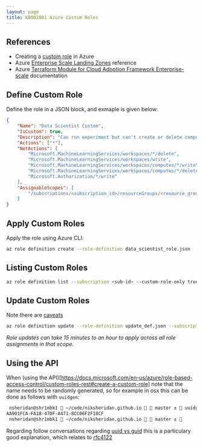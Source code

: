 ```yaml
---
layout: page
title: KB002001 Azure Custom Roles
---
```


## References

* Creating a [custom role](https://docs.microsoft.com/en-us/azure/machine-learning/how-to-assign-roles#create-custom-role) in Azure
* Azure [Enterprise Scale Landing Zones](https://docs.microsoft.com/en-us/azure/cloud-adoption-framework/ready/enterprise-scale/terraform-module-caf-enterprise-scale) reference
* Azure [Terraform Module for Cloud Adoption Framework Enterprise-scale](https://registry.terraform.io/modules/Azure/caf-enterprise-scale/azurerm/latest) documentation

## Define Custom Role

Define the role in a JSON block, and exmaple is given below:

```json
{
    "Name": "Data Scientist Custom",
    "IsCustom": true,
    "Description": "Can run experiment but can't create or delete compute.",
    "Actions": ["*"],
    "NotActions": [
        "Microsoft.MachineLearningServices/workspaces/*/delete",
        "Microsoft.MachineLearningServices/workspaces/write",
        "Microsoft.MachineLearningServices/workspaces/computes/*/write",
        "Microsoft.MachineLearningServices/workspaces/computes/*/delete", 
        "Microsoft.Authorization/*/write"
    ],
    "AssignableScopes": [
        "/subscriptions/<subscription_id>/resourceGroups/<resource_group_name>/providers/Microsoft.MachineLearningServices/workspaces/<workspace_name>"
    ]
}
```

## Apply Custom Roles

Apply the role using Azure CLI:

```bash
az role definition create --role-definition data_scientist_role.json
```

## Listing Custom Roles

```bash
az role definition list --subscription <sub-id> --custom-role-only true
```

## Update Custom Roles

Note there are [caveats](https://docs.microsoft.com/en-us/azure/machine-learning/how-to-assign-roles#update-a-custom-role)

```bash
az role definition update --role-definition update_def.json --subscription <sub-id>
```

*Role updates can take 15 minutes to an hour to apply across all role assignments in that scope.*

## Using the API

When (using the API)[https://docs.microsoft.com/en-us/azure/role-based-access-control/custom-roles-rest#create-a-custom-role]
note that the name needs to be randomly generated, so for example in osx this can be done as follows with ```uuidgen```:

```zsh
 nsheridan@shr1mbk1  ~/code/niksheridan.github.io   master ±  uuidgen
AA901FCA-FA18-47DF-A471-8CC06F2F18CF
 nsheridan@shr1mbk1  ~/code/niksheridan.github.io   master ± 
```

Regarding follow conversations regarding [uuid vs guid](https://stackoverflow.com/questions/246930/is-there-any-difference-between-a-guid-and-a-uuid)
this is a particulary good explanation, which relates to [rfc4122](https://datatracker.ietf.org/doc/html/rfc4122#section-4.1.1)
